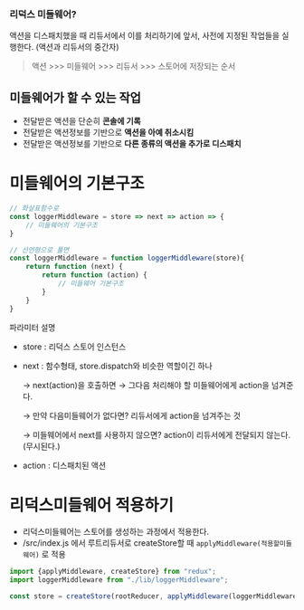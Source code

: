### 리덕스 미들웨어?
액션을 디스패치했을 때 리듀서에서 이를 처리하기에 앞서, 
사전에 지정된 작업들을 실행한다. (액션과 리듀서의 중간자)   
>액션 >>> 미들웨어 >>> 리듀서 >>> 스토어에 저장되는 순서
>

## 미들웨어가 할 수 있는 작업 
- 전달받은 액션을 단순히 **콘솔에 기록**
- 전달받은 액션정보를 기반으로 **액션을 아예 취소시킴**
- 전달받은 액션정보를 기반으로 **다른 종류의 액션을 추가로 디스패치**

# 미들웨어의 기본구조
```javascript
// 화살표함수로
const loggerMiddleware = store => next => action => {
    // 미들웨어의 기본구조
}

// 선언형으로 풀면
const loggerMiddleware = function loggerMiddleware(store){ 
    return function (next) { 
        return function (action) { 
            // 미들웨어 기본구조
        }
    }
}
```
파라미터 설명
- store : 리덕스 스토어 인스턴스
- next : 함수형태, store.dispatch와 비슷한 역할이긴 하나

  → next(action)을 호출하면 → 그다음 처리해야 할 미들웨어에게 action을 넘겨준다.

  → 만약 다음미들웨어가 없다면? 리듀서에게 action을 넘겨주는 것

  → 미들웨어에서 next를 사용하지 않으면? action이 리듀서에게 전달되지 않는다. (무시된다.)

- action : 디스패치된 액션 

# 리덕스미들웨어 적용하기
- 리덕스미들웨어는 스토어를 생성하는 과정에서 적용한다.   
- /src/index.js 에서 루트리듀서로 createStore할 때 `applyMiddleware(적용할미들웨어)` 로 적용
```javascript
import {applyMiddleware, createStore} from "redux";
import loggerMiddleware from "./lib/loggerMiddleware";

const store = createStore(rootReducer, applyMiddleware(loggerMiddleware)); // store생성시 미들웨어 적용
```

